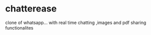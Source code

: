 # chatterease


clone of whatsapp... with  real time chatting ,images and pdf sharing functionalites 